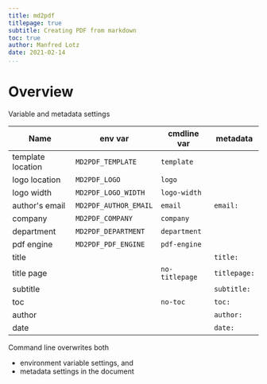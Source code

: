 ```yaml
---
title: md2pdf
titlepage: true
subtitle: Creating PDF from markdown
toc: true
author: Manfred Lotz
date: 2021-02-14
...
```



# Overview



Variable and metadata settings


| Name              | env var               | cmdline var    | metadata     |
| --                | --                    | --             | --           |
| template location | `MD2PDF_TEMPLATE`     | `template`     |              |
| logo location     | `MD2PDF_LOGO`         | `logo`         |              |
| logo width        | `MD2PDF_LOGO_WIDTH`   | `logo-width`   |              |
| author's email    | `MD2PDF_AUTHOR_EMAIL` | `email`        | `email:`     |
| company           | `MD2PDF_COMPANY`      | `company`      |              |
| department        | `MD2PDF_DEPARTMENT`   | `department`   |              |
| pdf engine        | `MD2PDF_PDF_ENGINE`   | `pdf-engine`   |              |
| title             |                       |                | `title:`
| title page        |                       | `no-titlepage` | `titlepage:` |
| subtitle          |                       |                | `subtitle:`
| toc               |                       | `no-toc`       | `toc:`       |
| author            |                       |                | `author:`
| date              |                       |                | `date:`

Command line overwrites both 

- environment variable settings, and
- metadata settings in the document
